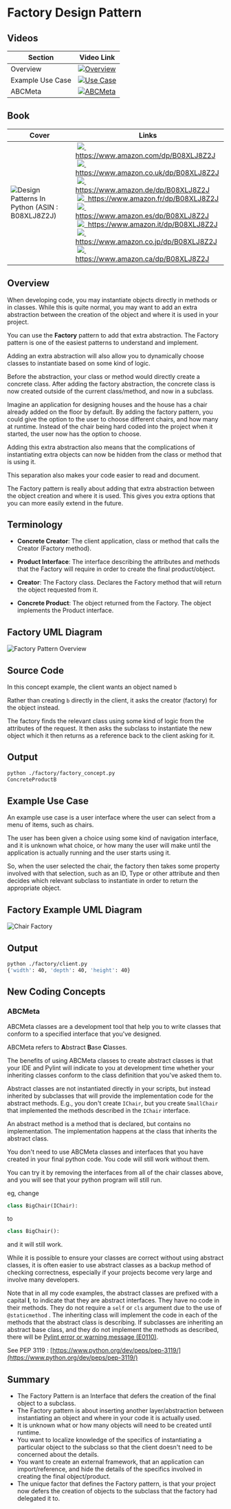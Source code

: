 # Factory Design Pattern

## Videos

Section | Video Link
-|-
Overview | <a id="ytVideoLink" href="https://youtu.be/cfN1_e_Fyjw" target="_blank" title="Overview"><img src="/img/yt_btn_sm.gif" alt="Overview"/></a> 
Example Use Case | <a id="ytVideoLink" href="https://youtu.be/ywTF3yTAe3M" target="_blank" title="Use Case"><img src="/img/yt_btn_sm.gif" alt="Use Case"/></a> 
ABCMeta | <a id="ytVideoLink" href="https://youtu.be/8HMurBw18wU" target="_blank" title="ABCMeta"><img src="/img/yt_btn_sm.gif" alt="ABCMeta"/></a> 

## Book 

Cover | Links
-|-
![Design Patterns In Python (ASIN : B08XLJ8Z2J)](/img/design_patterns_in_python_book_125x178.jpg) | &nbsp;<a href="https://www.amazon.com/dp/B08XLJ8Z2J"><img src="/img/flag_us.gif">&nbsp; https://www.amazon.com/dp/B08XLJ8Z2J</a><br/>&nbsp;<a href="https://www.amazon.co.uk/dp/B08XLJ8Z2J"><img src="/img/flag_uk.gif">&nbsp; https://www.amazon.co.uk/dp/B08XLJ8Z2J</a><br/>&nbsp;<a href="https://www.amazon.de/dp/B08XLJ8Z2J"><img src="/img/flag_de.gif">&nbsp; https://www.amazon.de/dp/B08XLJ8Z2J</a><br/>&nbsp;<a href="https://www.amazon.fr/dp/B08XLJ8Z2J"><img src="/img/flag_fr.gif">&nbsp; https://www.amazon.fr/dp/B08XLJ8Z2J</a><br/>&nbsp;<a href="https://www.amazon.es/dp/B08XLJ8Z2J"><img src="/img/flag_es.gif">&nbsp; https://www.amazon.es/dp/B08XLJ8Z2J</a><br/>&nbsp;<a href="https://www.amazon.it/dp/B08XLJ8Z2J"><img src="/img/flag_it.gif">&nbsp; https://www.amazon.it/dp/B08XLJ8Z2J</a><br/>&nbsp;<a href="https://www.amazon.co.jp/dp/B08XLJ8Z2J"><img src="/img/flag_jp.gif">&nbsp; https://www.amazon.co.jp/dp/B08XLJ8Z2J</a><br/>&nbsp;<a href="https://www.amazon.ca/dp/B08XLJ8Z2J"><img src="/img/flag_ca.gif">&nbsp; https://www.amazon.ca/dp/B08XLJ8Z2J</a>

## Overview

When developing code, you may instantiate objects directly in methods or in classes. While this is quite normal, you may want to add an extra abstraction between the creation of the object and where it is used in your project.

You can use the **Factory** pattern to add that extra abstraction. The Factory pattern is one of the easiest patterns to understand and implement.

Adding an extra abstraction will also allow you to dynamically choose classes to instantiate based on some kind of logic.

Before the abstraction, your class or method would directly create a concrete class. After adding the factory abstraction, the concrete class is now created outside of the current class/method, and now in a subclass. 

Imagine an application for designing houses and the house has a chair already added on the floor by default. By adding the factory pattern, you could give the option to the user to choose different chairs, and how many at runtime. Instead of the chair being hard coded into the project when it started, the user now has the option to choose.

Adding this extra abstraction also means that the complications of instantiating extra objects can now be hidden from the class or method that is using it.

This separation also makes your code easier to read and document.

The Factory pattern is really about adding that extra abstraction between the object creation and where it is used. This gives you extra options that you can more easily extend in the future.

## Terminology

* **Concrete Creator**: The client application, class or method that calls the Creator (Factory method).

* **Product Interface**: The interface describing the attributes and methods that the Factory will require in order to create the final product/object.

* **Creator**: The Factory class. Declares the Factory method that will return the object requested from it.

* **Concrete Product**: The object returned from the Factory. The object implements the Product interface.

## Factory UML Diagram

![Factory Pattern Overview](/img/factory_concept.svg)

## Source Code

In this concept example, the client wants an object named `b`

Rather than creating `b` directly in the client, it asks the creator (factory) for the object instead. 

The factory finds the relevant class using some kind of logic from the attributes of the request. It then asks the subclass to instantiate the new object which it then returns as a reference back to the client asking for it.

## Output

``` bash
python ./factory/factory_concept.py 
ConcreteProductB
```

## Example Use Case

An example use case is a user interface where the user can select from a menu of items, such as chairs. 

The user has been given a choice using some kind of navigation interface, and it is unknown what choice, or how many the user will make until the application is actually running and the user starts using it.

So, when the user selected the chair, the factory then takes some property involved with that selection, such as an ID, Type or other attribute and then decides which relevant subclass to instantiate in order to return the appropriate object.

## Factory Example UML Diagram

![Chair Factory](/img/factory_example.svg)

## Output

``` bash
python ./factory/client.py
{'width': 40, 'depth': 40, 'height': 40}

```

## New Coding Concepts

### ABCMeta

ABCMeta classes are a development tool that help you to write classes that conform to a specified interface that you've designed.

ABCMeta refers to **A**bstract **B**ase **C**lasses. 

The benefits of using ABCMeta classes to create abstract classes is that your IDE and Pylint will indicate to you at development time whether your inheriting classes conform to the class definition that you've asked them to.

Abstract classes are not instantiated directly in your scripts, but instead inherited by subclasses that will provide the implementation code for the abstract methods. E.g., you don't create `IChair`, but you create `SmallChair` that implemented the methods described in the `IChair` interface.

An abstract method is a method that is declared, but contains no implementation. The implementation happens at the class that inherits the abstract class.

You don't need to use ABCMeta classes and interfaces that you have created in your final python code. You code will still work without them. 

You can try it by removing the interfaces from all of the chair classes above, and you will see that your python program will still run.

eg, change

``` python
class BigChair(IChair):
```

to 

``` python
class BigChair():
```

and it will still work.

While it is possible to ensure your classes are correct without using abstract classes, it is often easier to use abstract classes as a backup method of checking correctness, especially if your projects become very large and involve many developers.

Note that in all my code examples, the abstract classes are prefixed with a capital **I**, to indicate that they are abstract interfaces. They have no code in their methods. They do not require a `self` or `cls` argument due to the use of `@staticmethod` . The inheriting class will implement the code in each of the methods that the abstract class is describing. If subclasses are inheriting an abstract base class, and they do not implement the methods as described, there will be [Pylint error or warning message (E0110)](/coding-conventions.md#common-pylint-warning-and-error-messages).

See PEP 3119 : [https://www.python.org/dev/peps/pep-3119/](https://www.python.org/dev/peps/pep-3119/)


## Summary

* The Factory Pattern is an Interface that defers the creation of the final object to a subclass.
* The Factory pattern is about inserting another layer/abstraction between instantiating an object and where in your code it is actually used.
* It is unknown what or how many objects will need to be created until runtime.
* You want to localize knowledge of the specifics of instantiating a particular object to the subclass so that the client doesn't need to be concerned about the details.
* You want to create an external framework, that an application can import/reference, and hide the details of the specifics involved in creating the final object/product.
* The unique factor that defines the Factory pattern, is that your project now defers the creation of objects to the subclass that the factory had delegated it to.